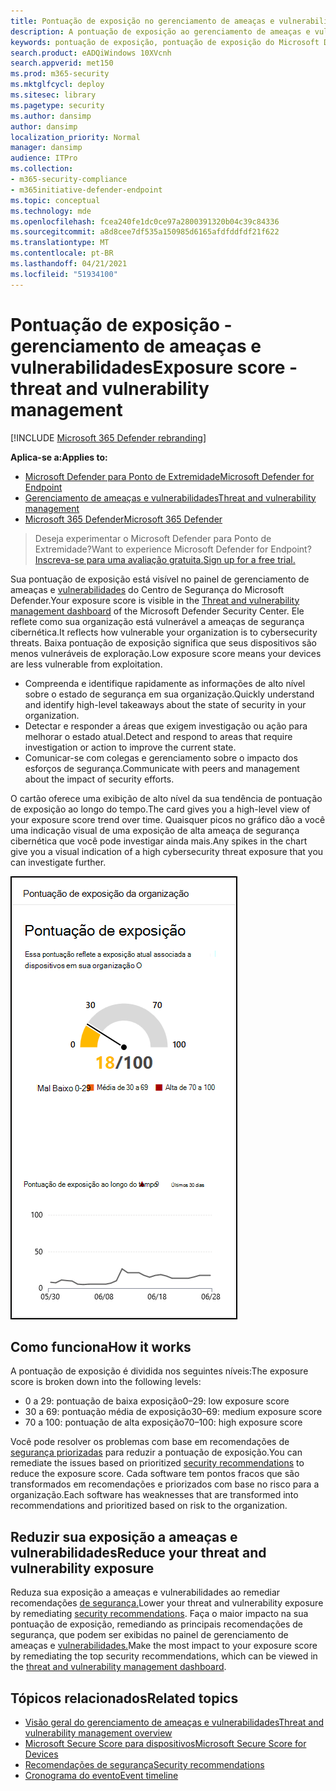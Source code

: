 ```yaml
---
title: Pontuação de exposição no gerenciamento de ameaças e vulnerabilidades
description: A pontuação de exposição ao gerenciamento de ameaças e vulnerabilidades reflete como sua organização está vulnerável a ameaças de segurança cibernética.
keywords: pontuação de exposição, pontuação de exposição do Microsoft Defender para Ponto de Extremidade, pontuação de exposição de TV do Microsoft Defender para Endpoint, pontuação de exposição da organização, pontuação de exposição da organização de tvm, gerenciamento de ameaças e vulnerabilidades, Microsoft Defender para Ponto de Extremidade
search.product: eADQiWindows 10XVcnh
search.appverid: met150
ms.prod: m365-security
ms.mktglfcycl: deploy
ms.sitesec: library
ms.pagetype: security
ms.author: dansimp
author: dansimp
localization_priority: Normal
manager: dansimp
audience: ITPro
ms.collection:
- m365-security-compliance
- m365initiative-defender-endpoint
ms.topic: conceptual
ms.technology: mde
ms.openlocfilehash: fcea240fe1dc0ce97a2800391320b04c39c84336
ms.sourcegitcommit: a8d8cee7df535a150985d6165afdfddfdf21f622
ms.translationtype: MT
ms.contentlocale: pt-BR
ms.lasthandoff: 04/21/2021
ms.locfileid: "51934100"
---
```

# <a name="exposure-score---threat-and-vulnerability-management"></a><span data-ttu-id="0c69d-104">Pontuação de exposição - gerenciamento de ameaças e vulnerabilidades</span><span class="sxs-lookup"><span data-stu-id="0c69d-104">Exposure score - threat and vulnerability management</span></span>

[!INCLUDE [Microsoft 365 Defender rebranding](../../includes/microsoft-defender.md)]

<span data-ttu-id="0c69d-105">**Aplica-se a:**</span><span class="sxs-lookup"><span data-stu-id="0c69d-105">**Applies to:**</span></span>

- [<span data-ttu-id="0c69d-106">Microsoft Defender para Ponto de Extremidade</span><span class="sxs-lookup"><span data-stu-id="0c69d-106">Microsoft Defender for Endpoint</span></span>](https://go.microsoft.com/fwlink/?linkid=2154037)
- [<span data-ttu-id="0c69d-107">Gerenciamento de ameaças e vulnerabilidades</span><span class="sxs-lookup"><span data-stu-id="0c69d-107">Threat and vulnerability management</span></span>](next-gen-threat-and-vuln-mgt.md)
- [<span data-ttu-id="0c69d-108">Microsoft 365 Defender</span><span class="sxs-lookup"><span data-stu-id="0c69d-108">Microsoft 365 Defender</span></span>](https://go.microsoft.com/fwlink/?linkid=2118804)

><span data-ttu-id="0c69d-109">Deseja experimentar o Microsoft Defender para Ponto de Extremidade?</span><span class="sxs-lookup"><span data-stu-id="0c69d-109">Want to experience Microsoft Defender for Endpoint?</span></span> [<span data-ttu-id="0c69d-110">Inscreva-se para uma avaliação gratuita.</span><span class="sxs-lookup"><span data-stu-id="0c69d-110">Sign up for a free trial.</span></span>](https://www.microsoft.com/microsoft-365/windows/microsoft-defender-atp?ocid=docs-wdatp-portaloverview-abovefoldlink)

<span data-ttu-id="0c69d-111">Sua pontuação de exposição está visível no painel de gerenciamento de ameaças e [vulnerabilidades](tvm-dashboard-insights.md) do Centro de Segurança do Microsoft Defender.</span><span class="sxs-lookup"><span data-stu-id="0c69d-111">Your exposure score is visible in the [Threat and vulnerability management dashboard](tvm-dashboard-insights.md) of the Microsoft Defender Security Center.</span></span> <span data-ttu-id="0c69d-112">Ele reflete como sua organização está vulnerável a ameaças de segurança cibernética.</span><span class="sxs-lookup"><span data-stu-id="0c69d-112">It reflects how vulnerable your organization is to cybersecurity threats.</span></span> <span data-ttu-id="0c69d-113">Baixa pontuação de exposição significa que seus dispositivos são menos vulneráveis de exploração.</span><span class="sxs-lookup"><span data-stu-id="0c69d-113">Low exposure score means your devices are less vulnerable from exploitation.</span></span>

- <span data-ttu-id="0c69d-114">Compreenda e identifique rapidamente as informações de alto nível sobre o estado de segurança em sua organização.</span><span class="sxs-lookup"><span data-stu-id="0c69d-114">Quickly understand and identify high-level takeaways about the state of security in your organization.</span></span>
- <span data-ttu-id="0c69d-115">Detectar e responder a áreas que exigem investigação ou ação para melhorar o estado atual.</span><span class="sxs-lookup"><span data-stu-id="0c69d-115">Detect and respond to areas that require investigation or action to improve the current state.</span></span>
- <span data-ttu-id="0c69d-116">Comunicar-se com colegas e gerenciamento sobre o impacto dos esforços de segurança.</span><span class="sxs-lookup"><span data-stu-id="0c69d-116">Communicate with peers and management about the impact of security efforts.</span></span>

<span data-ttu-id="0c69d-117">O cartão oferece uma exibição de alto nível da sua tendência de pontuação de exposição ao longo do tempo.</span><span class="sxs-lookup"><span data-stu-id="0c69d-117">The card gives you a high-level view of your exposure score trend over time.</span></span> <span data-ttu-id="0c69d-118">Quaisquer picos no gráfico dão a você uma indicação visual de uma exposição de alta ameaça de segurança cibernética que você pode investigar ainda mais.</span><span class="sxs-lookup"><span data-stu-id="0c69d-118">Any spikes in the chart give you a visual indication of a high cybersecurity threat exposure that you can investigate further.</span></span>

![Cartão de pontuação de exposição](images/tvm_exp_score.png)

## <a name="how-it-works"></a><span data-ttu-id="0c69d-120">Como funciona</span><span class="sxs-lookup"><span data-stu-id="0c69d-120">How it works</span></span>

<span data-ttu-id="0c69d-121">A pontuação de exposição é dividida nos seguintes níveis:</span><span class="sxs-lookup"><span data-stu-id="0c69d-121">The exposure score is broken down into the following levels:</span></span>

- <span data-ttu-id="0c69d-122">0 a 29: pontuação de baixa exposição</span><span class="sxs-lookup"><span data-stu-id="0c69d-122">0–29: low exposure score</span></span>
- <span data-ttu-id="0c69d-123">30 a 69: pontuação média de exposição</span><span class="sxs-lookup"><span data-stu-id="0c69d-123">30–69: medium exposure score</span></span>
- <span data-ttu-id="0c69d-124">70 a 100: pontuação de alta exposição</span><span class="sxs-lookup"><span data-stu-id="0c69d-124">70–100: high exposure score</span></span>

<span data-ttu-id="0c69d-125">Você pode resolver os problemas com base em recomendações de [segurança priorizadas](tvm-security-recommendation.md) para reduzir a pontuação de exposição.</span><span class="sxs-lookup"><span data-stu-id="0c69d-125">You can remediate the issues based on prioritized [security recommendations](tvm-security-recommendation.md) to reduce the exposure score.</span></span> <span data-ttu-id="0c69d-126">Cada software tem pontos fracos que são transformados em recomendações e priorizados com base no risco para a organização.</span><span class="sxs-lookup"><span data-stu-id="0c69d-126">Each software has weaknesses that are transformed into recommendations and prioritized based on risk to the organization.</span></span>

## <a name="reduce-your-threat-and-vulnerability-exposure"></a><span data-ttu-id="0c69d-127">Reduzir sua exposição a ameaças e vulnerabilidades</span><span class="sxs-lookup"><span data-stu-id="0c69d-127">Reduce your threat and vulnerability exposure</span></span>

<span data-ttu-id="0c69d-128">Reduza sua exposição a ameaças e vulnerabilidades ao remediar recomendações [de segurança.](tvm-security-recommendation.md)</span><span class="sxs-lookup"><span data-stu-id="0c69d-128">Lower your threat and vulnerability exposure by remediating [security recommendations](tvm-security-recommendation.md).</span></span> <span data-ttu-id="0c69d-129">Faça o maior impacto na sua pontuação de exposição, remediando as principais recomendações de segurança, que podem ser exibidas no painel de gerenciamento de ameaças e [vulnerabilidades.](tvm-dashboard-insights.md)</span><span class="sxs-lookup"><span data-stu-id="0c69d-129">Make the most impact to your exposure score by remediating the top security recommendations, which can be viewed in the [threat and vulnerability management dashboard](tvm-dashboard-insights.md).</span></span>

## <a name="related-topics"></a><span data-ttu-id="0c69d-130">Tópicos relacionados</span><span class="sxs-lookup"><span data-stu-id="0c69d-130">Related topics</span></span>

- [<span data-ttu-id="0c69d-131">Visão geral do gerenciamento de ameaças e vulnerabilidades</span><span class="sxs-lookup"><span data-stu-id="0c69d-131">Threat and vulnerability management overview</span></span>](next-gen-threat-and-vuln-mgt.md)
- [<span data-ttu-id="0c69d-132">Microsoft Secure Score para dispositivos</span><span class="sxs-lookup"><span data-stu-id="0c69d-132">Microsoft Secure Score for Devices</span></span>](tvm-microsoft-secure-score-devices.md)
- [<span data-ttu-id="0c69d-133">Recomendações de segurança</span><span class="sxs-lookup"><span data-stu-id="0c69d-133">Security recommendations</span></span>](tvm-security-recommendation.md)
- [<span data-ttu-id="0c69d-134">Cronograma do evento</span><span class="sxs-lookup"><span data-stu-id="0c69d-134">Event timeline</span></span>](threat-and-vuln-mgt-event-timeline.md)
